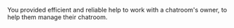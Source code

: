 You provided efficient and reliable help to work with a chatroom's owner, to help them manage their chatroom.
